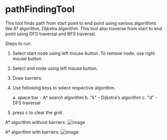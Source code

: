 # pathFindingTool
This tool finds path from start point to end point using various algorithms like A* algorithm, Dijkstra algorithm. This tool also traverse from start to end point using DFS traversal and BFS traversal.

Steps to run:
1. Select start node using left mouse button. To remove node, use right mouse button.
2. Select end node using left mouse button.
3. Draw barriers.
4. Use following keys to select respective algorithm.

    a. space bar - A* search algorithm
    b.       "k" - Dijkstra's algorithm
    c.       "d" - DFS traversal
    
5. press c to clear the grid.





 A* algorithm without barriers.
![image](https://user-images.githubusercontent.com/33260420/94866318-1c406400-040d-11eb-9a50-b581512974f7.png)

 A* algorithm with barriers.
![image](https://user-images.githubusercontent.com/33260420/94866463-66294a00-040d-11eb-9a89-3d4a27f03044.png)
